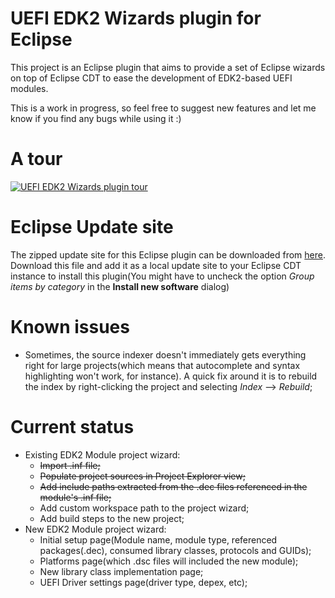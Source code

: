 # UEFI EDK2 Wizards plugin for Eclipse
This project is an Eclipse plugin that aims to provide a set of Eclipse wizards on top of Eclipse CDT to ease the development of EDK2-based UEFI modules.

This is a work in progress, so feel free to suggest new features and let me know if you find any bugs while using it :)

# A tour

[![UEFI EDK2 Wizards plugin tour](http://img.youtube.com/vi/kTRRgPIXGgM/0.jpg)](https://www.youtube.com/watch?v=kTRRgPIXGgM)

# Eclipse Update site
 The zipped update site for this Eclipse plugin can be downloaded from [here](https://dl.dropboxusercontent.com/u/4482867/edk2tools_update_site.zip).
 Download this file and add it as a local update site to your Eclipse CDT instance
 to install this plugin(You might have to uncheck the option *Group items by category* in the **Install new software** dialog)
 
# Known issues
   - Sometimes, the source indexer doesn't immediately gets everything right for large projects(which means that autocomplete and syntax highlighting won't work, for instance). A quick fix around it is to rebuild the index by right-clicking the project and selecting *Index* --> *Rebuild*;

# Current status
  - Existing EDK2 Module project wizard:
    - ~~Import .inf file;~~
    - ~~Populate project sources in Project Explorer view;~~
    - ~~Add include paths extracted from the .dec files referenced in the module's .inf file;~~
    - Add custom workspace path to the project wizard;
    - Add build steps to the new project;
  - New EDK2 Module project wizard:
    - Initial setup page(Module name, module type, referenced packages(.dec), consumed library classes, protocols and GUIDs);
    - Platforms page(which .dsc files will included the new module);
    - New library class implementation page;
    - UEFI Driver settings page(driver type, depex, etc);
